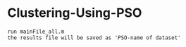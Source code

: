 # Clustering-Using-PSO
	run mainFile_all.m
	the results file will be saved as 'PSO-name of dataset'
